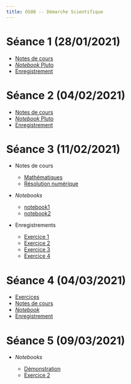 ```yaml
---
title: OS08 -- Démarche Scientifique
---
```


<!--
Voici les informations relatives à la prochaine séance en distanciel :

* **Horaire** : 04/03/2021 de 15H00 à 19H15 ;
* **Lien zoom** : <https://us02web.zoom.us/j/85063364580?pwd=WXJZREJ6WlZHVkZpSDh6c0dGazJtQT09> ;
* **Meeting ID** : `850 6336 4580` ;
* **Mot de passe** : `32ZTpg`.
-->

# Séance 1 (28/01/2021)

* [Notes de cours](20210128/notes.pdf)
* [*Notebook* Pluto](20210128/notebook.html)
* [Enregistrement](https://filesender.renater.fr/?s=download&token=d95aedf4-35d6-4d1e-a5f9-a5854f7a35c5)

# Séance 2 (04/02/2021)

* [Notes de cours](20210204/notes.pdf)
* [*Notebook* Pluto](20210204/notebook.html)
* [Enregistrement](https://youtu.be/K6nscENHCQk)

# Séance 3 (11/02/2021)

* Notes de cours

	- [Mathématiques](20210211/math.pdf)
	- [Résolution numérique](20210211/num.pdf)

* *Notebooks*

	* [notebook1](20210211/notebook1.html)
	* [notebook2](20210211/notebook2.html)

* Enregistrements

	- [Exercice 1](https://youtu.be/VVQrT7P6mvg)
	- [Exercice 2](https://youtu.be/IGLNLxdLhfY)
	- [Exercice 3](https://youtu.be/7sC9U0Qwrik)
	- [Exercice 4](https://youtu.be/2T8-rONMJcg)

# Séance 4 (04/03/2021)

* [Exercices](20210304/exercices.pdf)
* [Notes de cours](20210304/cauchy.pdf)
* [*Notebook*](20210304/notebook.html)
* [Enregistrement](https://youtu.be/M22VdOsDpXI)

# Séance 5 (09/03/2021)

* *Notebooks*

	- [Démonstration](20210309/demo.html)
	- [Exercice 2](20210309/ex2.html)

<!--
# Examen

* [Énoncé](sujet.pdf)

# Documents TP/TD

1. [Notebook différences finies](fd.html)
1. [Notebook TP 0](tp0/sujet.html)
1. [Notebook TP 1](tp1/sujet.html)
1. Session Zoom du 05/11/2020

	- [Sujet de l'examen blanc](sujet.pdf)
	- [Correction](20201105.pdf)
	- [Application numérique](20201105_AN.html)
	- Enregistrements [audio](https://filesender.renater.fr/download.php?token=c5a70e3f-91bd-47ef-9986-3d09b95b75b3&files_ids=2857049) et [vidéo](https://filesender.renater.fr/download.php?token=c5a70e3f-91bd-47ef-9986-3d09b95b75b3&files_ids=2857050)
-->

